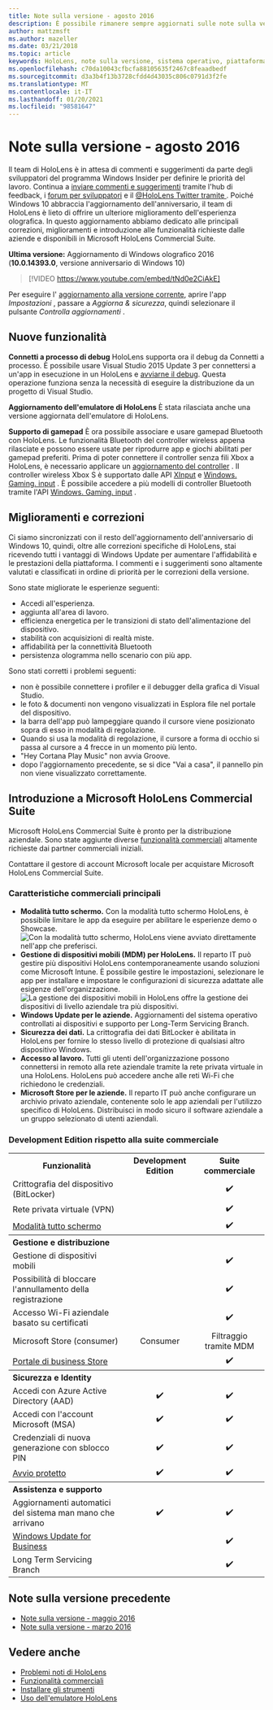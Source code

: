 ```yaml
---
title: Note sulla versione - agosto 2016
description: È possibile rimanere sempre aggiornati sulle note sulla versione di HoloLens per la versione di anniversario di Windows 10 per la versione 2016.
author: mattzmsft
ms.author: mazeller
ms.date: 03/21/2018
ms.topic: article
keywords: HoloLens, note sulla versione, sistema operativo, piattaforma, funzionalità, suite commerciale
ms.openlocfilehash: c70da10043cfbcfa88105635f2467c8feaadbedf
ms.sourcegitcommit: d3a3b4f13b3728cfdd4d43035c806c0791d3f2fe
ms.translationtype: MT
ms.contentlocale: it-IT
ms.lasthandoff: 01/20/2021
ms.locfileid: "98581647"
---
```

# <a name="release-notes---august-2016"></a>Note sulla versione - agosto 2016

Il team di HoloLens è in attesa di commenti e suggerimenti da parte degli sviluppatori del programma Windows Insider per definire le priorità del lavoro. Continua a [inviare commenti e suggerimenti](/windows/mixed-reality/give-us-feedback) tramite l'hub di feedback, i [forum per sviluppatori](https://forums.hololens.com) e il [ @HoloLens Twitter tramite ](https://twitter.com/hololens). Poiché Windows 10 abbraccia l'aggiornamento dell'anniversario, il team di HoloLens è lieto di offrire un ulteriore miglioramento dell'esperienza olografica. In questo aggiornamento abbiamo dedicato alle principali correzioni, miglioramenti e introduzione alle funzionalità richieste dalle aziende e disponibili in Microsoft HoloLens Commercial Suite.

**Ultima versione:** Aggiornamento di Windows olografico 2016 (**10.0.14393.0**, versione anniversario di Windows 10)

>[!VIDEO https://www.youtube.com/embed/tNd0e2CiAkE]

Per eseguire l' [aggiornamento alla versione corrente](/windows/mixed-reality/updating-hololens), aprire l'app *Impostazioni* , passare a *Aggiorna & sicurezza*, quindi selezionare il pulsante *Controlla aggiornamenti* .

## <a name="new-features"></a>Nuove funzionalità

**Connetti a processo di debug** HoloLens supporta ora il debug da Connetti a processo. È possibile usare Visual Studio 2015 Update 3 per connettersi a un'app in esecuzione in un HoloLens e [avviarne il debug](/windows/mixed-reality/develop/platform-capabilities-and-apis/using-visual-studio#debugging-an-installed-or-running-app). Questa operazione funziona senza la necessità di eseguire la distribuzione da un progetto di Visual Studio.

**Aggiornamento dell'emulatore di HoloLens** È stata rilasciata anche una versione aggiornata dell'emulatore di HoloLens.

**Supporto di gamepad** È ora possibile associare e usare gamepad Bluetooth con HoloLens. Le funzionalità Bluetooth del controller wireless appena rilasciate e possono essere usate per riprodurre app e giochi abilitati per gamepad preferiti. Prima di poter connettere il controller senza fili Xbox a HoloLens, è necessario applicare un [aggiornamento del controller](https://support.xbox.com/xbox-one/accessories/update-controller-for-stereo-headset-adapter) . Il controller wireless Xbox S è supportato dalle API [XInput](/windows/win32/xinput/xinput-game-controller-apis-portal) e [Windows. Gaming. input](/uwp/api/Windows.Gaming.Input) . È possibile accedere a più modelli di controller Bluetooth tramite l'API [Windows. Gaming. input](/uwp/api/Windows.Gaming.Input) .

## <a name="improvements-and-fixes"></a>Miglioramenti e correzioni

Ci siamo sincronizzati con il resto dell'aggiornamento dell'anniversario di Windows 10, quindi, oltre alle correzioni specifiche di HoloLens, stai ricevendo tutti i vantaggi di Windows Update per aumentare l'affidabilità e le prestazioni della piattaforma. I commenti e i suggerimenti sono altamente valutati e classificati in ordine di priorità per le correzioni della versione.

Sono state migliorate le esperienze seguenti:
* Accedi all'esperienza.
* aggiunta all'area di lavoro.
* efficienza energetica per le transizioni di stato dell'alimentazione del dispositivo.
* stabilità con acquisizioni di realtà miste.
* affidabilità per la connettività Bluetooth
* persistenza ologramma nello scenario con più app.

Sono stati corretti i problemi seguenti:
* non è possibile connettere i profiler e il debugger della grafica di Visual Studio.
* le foto & documenti non vengono visualizzati in Esplora file nel portale del dispositivo.
* la barra dell'app può lampeggiare quando il cursore viene posizionato sopra di esso in modalità di regolazione.
* Quando si usa la modalità di regolazione, il cursore a forma di occhio si passa al cursore a 4 frecce in un momento più lento.
* "Hey Cortana Play Music" non avvia Groove.
* dopo l'aggiornamento precedente, se si dice "Vai a casa", il pannello pin non viene visualizzato correttamente.

## <a name="introducing-microsoft-hololens-commercial-suite"></a>Introduzione a Microsoft HoloLens Commercial Suite

Microsoft HoloLens Commercial Suite è pronto per la distribuzione aziendale. Sono state aggiunte diverse [funzionalità commerciali](/windows/mixed-reality/commercial-features) altamente richieste dai partner commerciali iniziali.

Contattare il gestore di account Microsoft locale per acquistare Microsoft HoloLens Commercial Suite.

### <a name="key-commercial-features"></a>Caratteristiche commerciali principali 

* **Modalità tutto schermo.** Con la modalità tutto schermo HoloLens, è possibile limitare le app da eseguire per abilitare le esperienze demo o Showcase.<br>
  ![Con la modalità tutto schermo, HoloLens viene avviato direttamente nell'app che preferisci.](images/201608-kioskmode-400px.png)
* **Gestione di dispositivi mobili (MDM) per HoloLens.** Il reparto IT può gestire più dispositivi HoloLens contemporaneamente usando soluzioni come Microsoft Intune. È possibile gestire le impostazioni, selezionare le app per installare e impostare le configurazioni di sicurezza adattate alle esigenze dell'organizzazione.<br>
  ![La gestione dei dispositivi mobili in HoloLens offre la gestione dei dispositivi di livello aziendale tra più dispositivi.](images/201608-enterprisemanagement-400px.png)
* **Windows Update per le aziende.** Aggiornamenti del sistema operativo controllati ai dispositivi e supporto per Long-Term Servicing Branch.
* **Sicurezza dei dati.** La crittografia dei dati BitLocker è abilitata in HoloLens per fornire lo stesso livello di protezione di qualsiasi altro dispositivo Windows.
* **Accesso al lavoro.** Tutti gli utenti dell'organizzazione possono connettersi in remoto alla rete aziendale tramite la rete privata virtuale in una HoloLens. HoloLens può accedere anche alle reti Wi-Fi che richiedono le credenziali.
* **Microsoft Store per le aziende.** Il reparto IT può anche configurare un archivio privato aziendale, contenente solo le app aziendali per l'utilizzo specifico di HoloLens. Distribuisci in modo sicuro il software aziendale a un gruppo selezionato di utenti aziendali.

### <a name="development-edition-vs-commercial-suite"></a>Development Edition rispetto alla suite commerciale

<table>
<tr>
<th>Funzionalità</th><th>Development Edition</th><th>Suite commerciale</th>
</tr><tr>
<td>Crittografia del dispositivo (BitLocker)</td><td></td><td style="text-align: center;">✔️</td>
</tr><tr>
<td>Rete privata virtuale (VPN)</td><td></td><td style="text-align: center;">✔️</td>
</tr><tr>
<td><a href="/windows/mixed-reality/develop/platform-capabilities-and-apis/using-the-windows-device-portal#kiosk-mode">Modalità tutto schermo</a></td><td></td><td style="text-align: center;">✔️</td>
</tr><tr>
<th colspan="3" style="text-align: left;"> Gestione e distribuzione</th>
</tr><tr>
<td>Gestione di dispositivi mobili</td><td style="text-align: center;"></td><td style="text-align: center;">✔️</td>
</tr><tr>
<td>Possibilità di bloccare l'annullamento della registrazione</td><td></td><td style="text-align: center;">✔️</td>
</tr><tr>
<td>Accesso Wi-Fi aziendale basato su certificati</td><td></td><td style="text-align: center;">✔️</td>
</tr><tr>
<td>Microsoft Store (consumer)</td><td style="text-align: center;">Consumer</td><td style="text-align: center;">Filtraggio tramite MDM</td>
</tr><tr>
<td><a href="/microsoft-store/working-with-line-of-business-apps">Portale di business Store</a></td><td></td><td style="text-align: center;">✔️</td>
</tr><tr>
<th colspan="3" style="text-align: left;"> Sicurezza e Identity</th>
</tr><tr>
<td>Accedi con Azure Active Directory (AAD)</td><td style="text-align: center;">✔️</td><td style="text-align: center;">✔️</td>
</tr><tr>
<td>Accedi con l'account Microsoft (MSA)</td><td style="text-align: center;">✔️</td><td style="text-align: center;">✔️</td>
</tr><tr>
<td>Credenziali di nuova generazione con sblocco PIN</td><td style="text-align: center;">✔️</td><td style="text-align: center;">✔️</td>
</tr><tr>
<td><a href="/windows-hardware/design/device-experiences/oem-secure-boot">Avvio protetto</a></td><td style="text-align: center;">✔️</td><td style="text-align: center;">✔️</td>
</tr><tr>
<th colspan="3" style="text-align: left;"> Assistenza e supporto</th>
</tr><tr>
<td>Aggiornamenti automatici del sistema man mano che arrivano</td><td style="text-align: center;">✔️</td><td style="text-align: center;">✔️</td>
</tr><tr>
<td><a href="/windows/deployment/update/waas-manage-updates-wufb">Windows Update for Business</a></td><td></td><td style="text-align: center;">✔️</td>
</tr><tr>
<td>Long Term Servicing Branch</td><td></td><td style="text-align: center;">✔️</td>
</tr>
</table>

## <a name="prior-release-notes"></a>Note sulla versione precedente
* [Note sulla versione - maggio 2016](release-notes-may-2016.md)
* [Note sulla versione - marzo 2016](release-notes-march-2016.md)

## <a name="see-also"></a>Vedere anche
* [Problemi noti di HoloLens](/windows/mixed-reality/hololens-known-issues)
* [Funzionalità commerciali](/windows/mixed-reality/commercial-features)
* [Installare gli strumenti](/windows/mixed-reality/develop/install-the-tools)
* [Uso dell'emulatore HoloLens](/windows/mixed-reality/develop/platform-capabilities-and-apis/using-the-hololens-emulator)